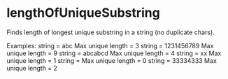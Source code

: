 # lengthOfUniqueSubstring
Finds length of longest unique substring in a string (no duplicate chars).

Examples:
string = abc
Max unique length = 3
string = 1231456789
Max unique length = 9
string = abcabcd
Max unique length = 4
string = xx
Max unique length = 1
string = 
Max unique length = 0
string = 33334333
Max unique length = 2
